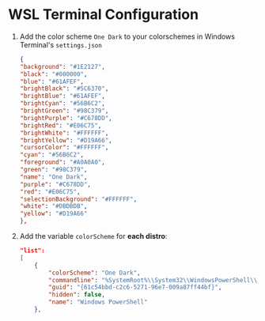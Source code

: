 # WSL Terminal Configuration

1.  Add the color scheme `One Dark` to your colorschemes in Windows Terminal's `settings.json`

    ```json
    {
    "background": "#1E2127",
    "black": "#000000",
    "blue": "#61AFEF",
    "brightBlack": "#5C6370",
    "brightBlue": "#61AFEF",
    "brightCyan": "#56B6C2",
    "brightGreen": "#98C379",
    "brightPurple": "#C678DD",
    "brightRed": "#E06C75",
    "brightWhite": "#FFFFFF",
    "brightYellow": "#D19A66",
    "cursorColor": "#FFFFFF",
    "cyan": "#56B6C2",
    "foreground": "#A0A0A0",
    "green": "#98C379",
    "name": "One Dark",
    "purple": "#C678DD",
    "red": "#E06C75",
    "selectionBackground": "#FFFFFF",
    "white": "#DBDBDB",
    "yellow": "#D19A66"
    },
    ```

2.  Add the variable `colorScheme` for **each distro**:

    ```json
    "list": 
    [
        {
            "colorScheme": "One Dark",
            "commandline": "%SystemRoot%\\System32\\WindowsPowerShell\\v1.0\\powershell.exe",
            "guid": "{61c54bbd-c2c6-5271-96e7-009a87ff44bf}",
            "hidden": false,
            "name": "Windows PowerShell"
        },
    ```